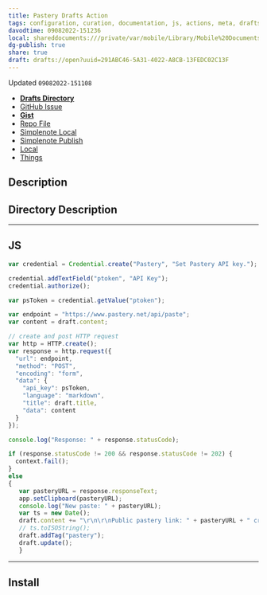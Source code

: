 ```yaml
---
title: Pastery Drafts Action
tags: configuration, curation, documentation, js, actions, meta, drafts
davodtime: 09082022-151236
local: shareddocuments:///private/var/mobile/Library/Mobile%20Documents/iCloud~md~obsidian/Documents/OBSHIDDIAN/drafts/291ABC46-5A31-4022-A8CB-13FEDC02C13F.md
dg-publish: true
share: true
draft: drafts://open?uuid=291ABC46-5A31-4022-A8CB-13FEDC02C13F
---
```

Updated `09082022-151108`

- [**Drafts Directory**](https://directory.getdrafts.com/)
- [GitHub Issue](https://github.com/extratone/drafts/issues/90)
- [**Gist**](https://gist.github.com/8e70d1c53bbf9daa5eb36e697bafa6ac)
- [Repo File](https://github.com/extratone/drafts/blob/main/actions/ActionsTemplate.md)
- [Simplenote Local](simplenote://note/70f69966c6994b4f9464950d34a8fdb9)
- [Simplenote Publish](http://simp.ly/publish/FcZg5S)
- [Local](shareddocuments:///private/var/mobile/Library/Mobile%20Documents/com~apple~CloudDocs/Written/291ABC46-5A31-4022-A8CB-13FEDC02C13F.md)
- [Things](things:///show?id=PPmjmzC7WoEzHwDNpH9ciK)

<script src="https://gist.github.com/extratone/8e70d1c53bbf9daa5eb36e697bafa6ac.js"></script>

## Description

## Directory Description

---

## JS

```js
var credential = Credential.create("Pastery", "Set Pastery API key.");

credential.addTextField("ptoken", "API Key");
credential.authorize();

var psToken = credential.getValue("ptoken");

var endpoint = "https://www.pastery.net/api/paste";
var content = draft.content;

// create and post HTTP request
var http = HTTP.create();
var response = http.request({
  "url": endpoint,
  "method": "POST",
  "encoding": "form",
  "data": {
    "api_key": psToken,
    "language": "markdown",
    "title": draft.title,
    "data": content
  }
});

console.log("Response: " + response.statusCode);

if (response.statusCode != 200 && response.statusCode != 202) {
  context.fail();
} 
else 
{ 
   var pasteryURL = response.responseText;
   app.setClipboard(pasteryURL);
   console.log("New paste: " + pasteryURL);
   var ts = new Date(); 
   draft.content += "\r\n\r\nPublic pastery link: " + pasteryURL + " created " + ts.toLocaleString();
   // ts.toISOString();
   draft.addTag("pastery");
   draft.update();
   }
```

---

## Install
